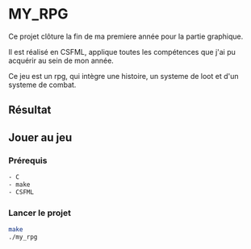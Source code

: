 # MY_RPG

Ce projet clôture la fin de ma premiere année pour la partie graphique.

Il est réalisé en CSFML, applique toutes les compétences que j'ai pu acquérir au sein de mon année.

Ce jeu est un rpg, qui intègre une histoire, un systeme de loot et d'un systeme de combat.

## Résultat

## Jouer au jeu

### Prérequis
```bash
- C
- make
- CSFML
```

### Lancer le projet
```bash
make
./my_rpg
```